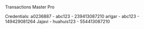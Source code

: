 Transactions Master Pro

Credentials: 
a0236887 - abc123 - 239413087210
arlgar - abc123 - 149429081264
Jajavi - huahuis123 - 554413087210